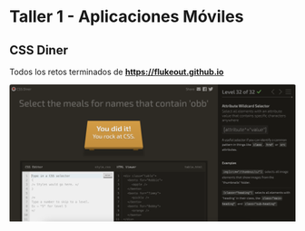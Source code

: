 # Taller 1 - Aplicaciones Móviles

## CSS Diner

Todos los retos terminados de **https://flukeout.github.io**

![alt text](image.png)
